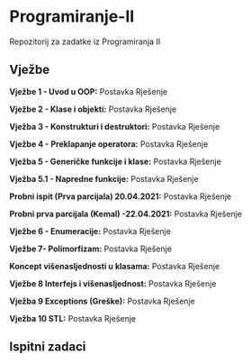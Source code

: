 # Programiranje-II

Repozitorij za zadatke iz Programiranja II

## **Vježbe**


**Vježbe 1 - Uvod u OOP:** Postavka  Rješenje

**Vježbe 2 - Klase i objekti:** Postavka  Rješenje

**Vježba 3 - Konstrukturi i destruktori:** Postavka  Rješenje 

**Vježbe 4 - Preklapanje operatora:** Postavka  Rješenje

**Vježba 5 - Generičke funkcije i klase:** Postavka  Rješenje

**Vježba 5.1 - Napredne funkcije:** Postavka  Rješenje 

**Probni ispit (Prva parcijala) 20.04.2021:** Postavka  Rješenje

**Probni prva parcijala (Kemal) -22.04.2021:** Postavka  Rješenje

**Vježbe 6 - Enumeracije:** Postavka  Rješenje

**Vježbe 7- Polimorfizam:** Postavka  Rješenje

**Koncept višenasljednosti u klasama:** Postavka  Rješenje

**Vježbe 8 Interfejs i višenasljednost:** Postavka  Rješenje

**Vježba 9 Exceptions (Greške):** Postavka  Rješenje

**Vježba 10 STL:** Postavka  Rješenje 

## Ispitni zadaci

